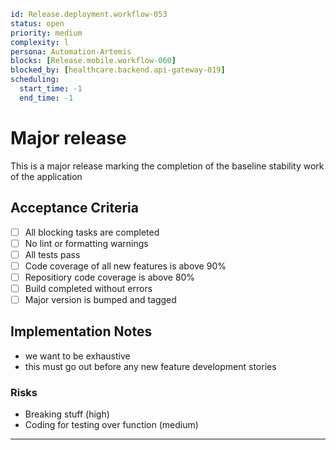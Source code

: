 ```yaml
id: Release.deployment.workflow-053
status: open
priority: medium
complexity: l
persona: Automation-Artemis
blocks: [Release.mobile.workflow-060]
blocked_by: [healthcare.backend.api-gateway-019]
scheduling:
  start_time: -1
  end_time: -1
```

# Major release

This is a major release marking the completion of the baseline stability work of the application

## Acceptance Criteria

- [ ] All blocking tasks are completed
- [ ] No lint or formatting warnings
- [ ] All tests pass
- [ ] Code coverage of all new features is above 90%
- [ ] Repositiory code coverage is above 80%
- [ ] Build completed without errors
- [ ] Major version is bumped and tagged

## Implementation Notes

- we want to be exhaustive
- this must go out before any new feature development stories

### Risks

- Breaking stuff (high)
- Coding for testing over function (medium)

---

